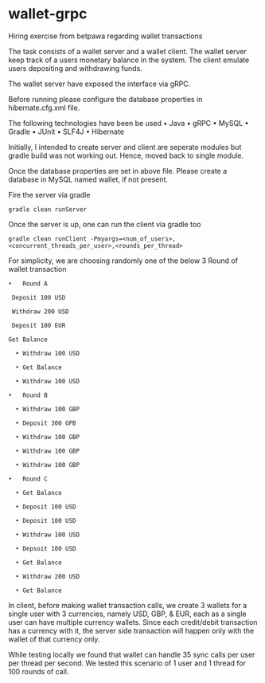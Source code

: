 # wallet-grpc
Hiring exercise from betpawa regarding wallet transactions

The task consists of a wallet server and a wallet client. 
The wallet server keep track of a users monetary balance in the system. 
The client emulate users depositing and withdrawing funds.

The wallet server have exposed the interface via gRPC.

Before running please configure the database properties in hibernate.cfg.xml file.

The following technologies have been be used
•	Java
•	gRPC
•	MySQL
•	Gradle
•	JUnit
•	SLF4J
•	Hibernate

Initially, I intended to create server and client are seperate modules but gradle build was not working out.
Hence, moved back to single module.

Once the database properties are set in above file.
Please create a database in MySQL named wallet, if not present.

Fire the server via gradle
```
gradle clean runServer
```
Once the server is up, one can run the client via gradle too
```
gradle clean runClient -Pmyargs=<num_of_users>,<concurrent_threads_per_user>,<rounds_per_thread>
```

For simplicity, we are choosing randomly one of the below 3 Round of wallet transaction 
```
•	Round A

 Deposit 100 USD
  
 Withdraw 200 USD
  
 Deposit 100 EUR
  
Get Balance
  
  •	Withdraw 100 USD
  
  •	Get Balance
  
  •	Withdraw 100 USD
```
```
•	Round B

  •	Withdraw 100 GBP
  
  •	Deposit 300 GPB
  
  •	Withdraw 100 GBP
  
  •	Withdraw 100 GBP
  
  •	Withdraw 100 GBP
```
```
•	Round C

  •	Get Balance
  
  •	Deposit 100 USD
  
  •	Deposit 100 USD
  
  •	Withdraw 100 USD
  
  •	Depsoit 100 USD
  
  •	Get Balance
  
  •	Withdraw 200 USD
  
  •	Get Balance
```


In client, before making wallet transaction calls, we create 3 wallets for a single user with 3 currencies, namely USD, GBP, & EUR, each as a single user can have multiple currency wallets.
Since each credit/debit transaction has a currency with it, the server side transaction will happen only with the wallet of that currency only.

While testing locally we found that wallet can handle 35 sync calls per user per thread per second.
We tested this scenario of 1 user and 1 thread for 100 rounds of call.

